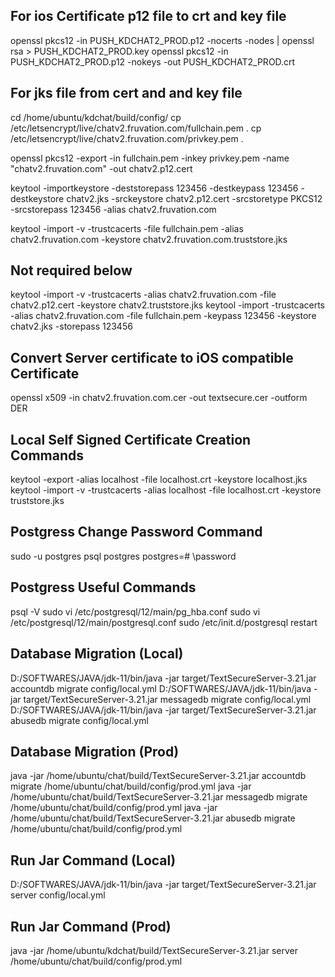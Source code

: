For ios Certificate p12 file to crt and key file
--------------------------------------------------------
openssl pkcs12 -in PUSH_KDCHAT2_PROD.p12 -nocerts -nodes | openssl rsa > PUSH_KDCHAT2_PROD.key
openssl pkcs12 -in PUSH_KDCHAT2_PROD.p12 -nokeys -out PUSH_KDCHAT2_PROD.crt

For jks file from cert and and key file
--------------------------------------------------------
cd /home/ubuntu/kdchat/build/config/
cp /etc/letsencrypt/live/chatv2.fruvation.com/fullchain.pem .
cp /etc/letsencrypt/live/chatv2.fruvation.com/privkey.pem .
 
openssl pkcs12 -export -in fullchain.pem -inkey privkey.pem -name "chatv2.fruvation.com" -out chatv2.p12.cert

keytool -importkeystore -deststorepass 123456 -destkeypass 123456 -destkeystore chatv2.jks -srckeystore chatv2.p12.cert -srcstoretype PKCS12 -srcstorepass 123456 -alias chatv2.fruvation.com

keytool -import -v -trustcacerts -file fullchain.pem -alias chatv2.fruvation.com -keystore chatv2.fruvation.com.truststore.jks

Not required below
-------------------------
keytool -import -v -trustcacerts -alias chatv2.fruvation.com -file chatv2.p12.cert -keystore chatv2.truststore.jks
keytool -import -trustcacerts -alias chatv2.fruvation.com -file fullchain.pem -keypass 123456 -keystore chatv2.jks -storepass 123456

Convert Server certificate to iOS compatible Certificate 
--------------------------------------------------------
openssl x509 -in chatv2.fruvation.com.cer -out textsecure.cer -outform DER

Local Self Signed Certificate Creation Commands
--------------------------------------------------------
keytool -export -alias localhost -file localhost.crt -keystore localhost.jks
keytool -import -v -trustcacerts -alias localhost -file localhost.crt -keystore truststore.jks

Postgress Change Password Command
------------------------------------------------
sudo -u postgres psql postgres
postgres=# \password

Postgress Useful Commands
------------------------------------------------
psql -V
sudo vi /etc/postgresql/12/main/pg_hba.conf
sudo vi /etc/postgresql/12/main/postgresql.conf
sudo /etc/init.d/postgresql restart

Database Migration (Local)
------------------------------------------------------
D:/SOFTWARES/JAVA/jdk-11/bin/java -jar target/TextSecureServer-3.21.jar accountdb migrate config/local.yml
D:/SOFTWARES/JAVA/jdk-11/bin/java -jar target/TextSecureServer-3.21.jar messagedb migrate config/local.yml
D:/SOFTWARES/JAVA/jdk-11/bin/java -jar target/TextSecureServer-3.21.jar abusedb migrate config/local.yml

Database Migration (Prod)
------------------------------------------------------
java -jar /home/ubuntu/chat/build/TextSecureServer-3.21.jar accountdb migrate /home/ubuntu/chat/build/config/prod.yml
java -jar /home/ubuntu/chat/build/TextSecureServer-3.21.jar messagedb migrate /home/ubuntu/chat/build/config/prod.yml
java -jar /home/ubuntu/chat/build/TextSecureServer-3.21.jar abusedb migrate /home/ubuntu/chat/build/config/prod.yml

Run Jar Command (Local)
------------------------------------------------------
D:/SOFTWARES/JAVA/jdk-11/bin/java -jar target/TextSecureServer-3.21.jar server config/local.yml

Run Jar Command (Prod)
------------------------------------------------------
java -jar /home/ubuntu/kdchat/build/TextSecureServer-3.21.jar server /home/ubuntu/chat/build/config/prod.yml
